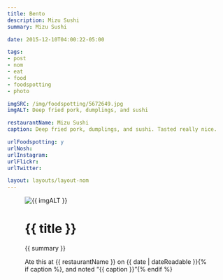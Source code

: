 ```yaml
---
title: Bento
description: Mizu Sushi
summary: Mizu Sushi

date: 2015-12-10T04:00:22-05:00

tags:
- post
- nom
- eat
- food
- foodspotting
- photo

imgSRC: /img/foodspotting/5672649.jpg
imgALT: Deep fried pork, dumplings, and sushi

restaurantName: Mizu Sushi
caption: Deep fried pork, dumplings, and sushi. Tasted really nice.

urlFoodspotting: y
urlNosh: 
urlInstagram: 
urlFlickr:
urlTwitter: 

layout: layouts/layout-nom
---
```

<figure class="nom">
	<img class="u-photo img-border" src="{{ imgSRC }}" alt="{{ imgALT }}">
	<figcaption>
		<h1 class="title p-name">{{ title }}</h1>
		<p class="summary">{{ summary }}</p>
		<p>Ate this at {{ restaurantName }} on <time class="dt-published" datetime="{{ date | dateIso }}">{{ date | dateReadable }}</time>{% if caption %}, and noted <q class="caption">{{ caption }}</q>{% endif %}
	</figcaption>
</figure>